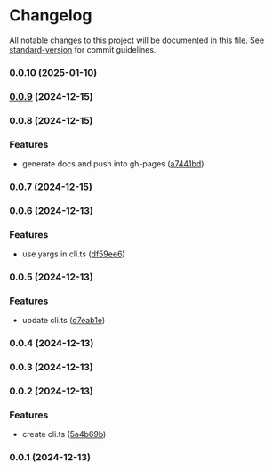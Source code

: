 # Changelog

All notable changes to this project will be documented in this file. See [standard-version](https://github.com/conventional-changelog/standard-version) for commit guidelines.

### 0.0.10 (2025-01-10)

### [0.0.9](https://github.com/rdarida/texturepacker-cli/compare/v0.0.8...v0.0.9) (2024-12-15)

### 0.0.8 (2024-12-15)


### Features

* generate docs and push into gh-pages ([a7441bd](https://github.com/rdarida/texturepacker-cli/commit/a7441bd83bbc61ea73d46e1323de41a729d592ff))

### 0.0.7 (2024-12-15)

### 0.0.6 (2024-12-13)


### Features

* use yargs in cli.ts ([df59ee6](https://github.com/rdarida/texturepacker-cli/commit/df59ee6de04d0ae7bba74b8274494f2fb4cc1e02))

### 0.0.5 (2024-12-13)


### Features

* update cli.ts ([d7eab1e](https://github.com/rdarida/texturepacker-cli/commit/d7eab1ec3655494f5622dcaca88a5b2a58d84ba5))

### 0.0.4 (2024-12-13)

### 0.0.3 (2024-12-13)

### 0.0.2 (2024-12-13)


### Features

* create cli.ts ([5a4b69b](https://github.com/rdarida/texturepacker-cli/commit/5a4b69b138ac0c374095d4d542148a8667b277a7))

### 0.0.1 (2024-12-13)
